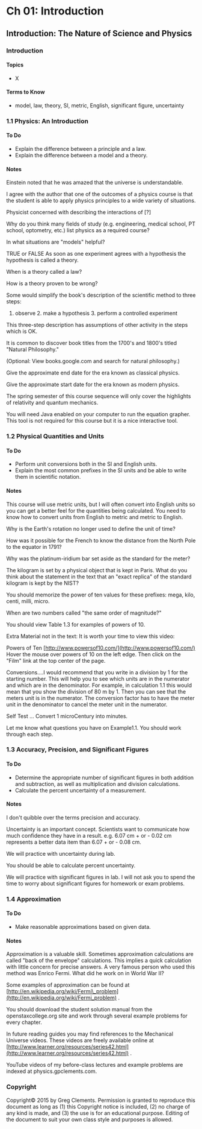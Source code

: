# Ch 01: Introduction

## Introduction: The Nature of Science and Physics

### Introduction

#### Topics

* X

#### Terms to Know

* model, law, theory, SI, metric, English, significant figure, uncertainty

### 1.1 Physics: An Introduction

#### To Do

* Explain the difference between a principle and a law.
* Explain the difference between a model and a theory.

#### Notes

Einstein noted that he was amazed that the universe is understandable.

I agree with the author that one of the outcomes of a physics course is that the student is able to apply physics principles to a wide variety of situations.

Physicist concerned with describing the interactions of \[?\]

Why do you think many fields of study \(e.g. engineering, medical school, PT school, optometry, etc.\) list physics as a required course?

In what situations are "models" helpful?

TRUE or FALSE As soon as one experiment agrees with a hypothesis the hypothesis is called a theory.

When is a theory called a law?

How is a theory proven to be wrong?

Some would simplify the book's description of the scientific method to three steps:

1. observe 2. make a hypothesis 3. perform a controlled experiment

This three-step description has assumptions of other activity in the steps which is OK.

It is common to discover book titles from the 1700's and 1800's titled "Natural Philosophy."

\(Optional: View books.google.com and search for natural philosophy.\)

Give the approximate end date for the era known as classical physics.

Give the approximate start date for the era known as modern physics.

The spring semester of this course sequence will only cover the highlights of relativity and quantum mechanics.

You will need Java enabled on your computer to run the equation grapher. This tool is not required for this course but it is a nice interactive tool.

### 1.2 Physical Quantities and Units

#### To Do

* Perform unit conversions both in the SI and English units.
* Explain the most common prefixes in the SI units and be able to write them in scientific notation.

#### Notes

This course will use metric units, but I will often convert into English units so you can get a better feel for the quantities being calculated. You need to know how to convert units from English to metric and metric to English.

Why is the Earth's rotation no longer used to define the unit of time?

How was it possible for the French to know the distance from the North Pole to the equator in 1791?

Why was the platinum-iridium bar set aside as the standard for the meter?

The kilogram is set by a physical object that is kept in Paris. What do you think about the statement in the text that an "exact replica" of the standard kilogram is kept by the NIST?

You should memorize the power of ten values for these prefixes: mega, kilo, centi, milli, micro.

When are two numbers called "the same order of magnitude?"

You should view Table 1.3 for examples of powers of 10.

Extra Material not in the text: It is worth your time to view this video:

Powers of Ten [http://www.powersof10.com/](http://www.powersof10.com/) Hover the mouse over powers of 10 on the left edge. Then click on the "Film" link at the top center of the page.

Conversions....I would recommend that you write in a division by 1 for the starting number. This will help you to see which units are in the numerator and which are in the denominator. For example, in calculation 1.1 this would mean that you show the division of 80 m by 1. Then you can see that the meters unit is in the numerator. The conversion factor has to have the meter unit in the denominator to cancel the meter unit in the numerator.

Self Test ... Convert 1 microCentury into minutes.

Let me know what questions you have on Example1.1. You should work through each step.

### 1.3 Accuracy, Precision, and Significant Figures

#### To Do

* Determine the appropriate number of significant figures in both addition and subtraction, as well as multiplication and division calculations.
* Calculate the percent uncertainty of a measurement.

#### Notes

I don't quibble over the terms precision and accuracy.

Uncertainty is an important concept. Scientists want to communicate how much confidence they have in a result. e.g. 6.07 cm + or - 0.02 cm represents a better data item than 6.07 + or - 0.08 cm.

We will practice with uncertainty during lab.

You should be able to calculate percent uncertainty.

We will practice with significant figures in lab. I will not ask you to spend the time to worry about significant figures for homework or exam problems.

### 1.4 Approximation

#### To Do

* Make reasonable approximations based on given data.

#### Notes

Approximation is a valuable skill. Sometimes approximation calculations are called "back of the envelope" calculations. This implies a quick calculation with little concern for precise answers. A very famous person who used this method was Enrico Fermi. What did he work on in World War II?

Some examples of approximation can be found at [http://en.wikipedia.org/wiki/Fermi\_problem](http://en.wikipedia.org/wiki/Fermi_problem) .

You should download the student solution manual from the openstaxcollege.org site and work through several example problems for every chapter.

In future reading guides you may find references to the Mechanical Universe videos. These videos are freely available online at [http://www.learner.org/resources/series42.html](http://www.learner.org/resources/series42.html) .

YouTube videos of my before-class lectures and example problems are indexed at physics.gpclements.com.

### Copyright

Copyright© 2015 by Greg Clements. Permission is granted to reproduce this document as long as \(1\) this Copyright notice is included, \(2\) no charge of any kind is made, and \(3\) the use is for an educational purpose. Editing of the document to suit your own class style and purposes is allowed.


